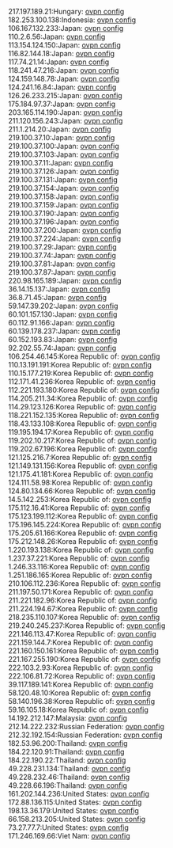 217.197.189.21:Hungary: [ovpn config](vpn/217_197_189_21.ovpn)  
182.253.100.138:Indonesia: [ovpn config](vpn/182_253_100_138.ovpn)  
106.167.132.233:Japan: [ovpn config](vpn/106_167_132_233.ovpn)  
110.2.6.56:Japan: [ovpn config](vpn/110_2_6_56.ovpn)  
113.154.124.150:Japan: [ovpn config](vpn/113_154_124_150.ovpn)  
116.82.144.18:Japan: [ovpn config](vpn/116_82_144_18.ovpn)  
117.74.21.14:Japan: [ovpn config](vpn/117_74_21_14.ovpn)  
118.241.47.216:Japan: [ovpn config](vpn/118_241_47_216.ovpn)  
124.159.148.78:Japan: [ovpn config](vpn/124_159_148_78.ovpn)  
124.241.16.84:Japan: [ovpn config](vpn/124_241_16_84.ovpn)  
126.26.233.215:Japan: [ovpn config](vpn/126_26_233_215.ovpn)  
175.184.97.37:Japan: [ovpn config](vpn/175_184_97_37.ovpn)  
203.165.114.190:Japan: [ovpn config](vpn/203_165_114_190.ovpn)  
211.120.156.243:Japan: [ovpn config](vpn/211_120_156_243.ovpn)  
211.1.214.20:Japan: [ovpn config](vpn/211_1_214_20.ovpn)  
219.100.37.10:Japan: [ovpn config](vpn/219_100_37_10.ovpn)  
219.100.37.100:Japan: [ovpn config](vpn/219_100_37_100.ovpn)  
219.100.37.103:Japan: [ovpn config](vpn/219_100_37_103.ovpn)  
219.100.37.11:Japan: [ovpn config](vpn/219_100_37_11.ovpn)  
219.100.37.126:Japan: [ovpn config](vpn/219_100_37_126.ovpn)  
219.100.37.131:Japan: [ovpn config](vpn/219_100_37_131.ovpn)  
219.100.37.154:Japan: [ovpn config](vpn/219_100_37_154.ovpn)  
219.100.37.158:Japan: [ovpn config](vpn/219_100_37_158.ovpn)  
219.100.37.159:Japan: [ovpn config](vpn/219_100_37_159.ovpn)  
219.100.37.190:Japan: [ovpn config](vpn/219_100_37_190.ovpn)  
219.100.37.196:Japan: [ovpn config](vpn/219_100_37_196.ovpn)  
219.100.37.200:Japan: [ovpn config](vpn/219_100_37_200.ovpn)  
219.100.37.224:Japan: [ovpn config](vpn/219_100_37_224.ovpn)  
219.100.37.29:Japan: [ovpn config](vpn/219_100_37_29.ovpn)  
219.100.37.74:Japan: [ovpn config](vpn/219_100_37_74.ovpn)  
219.100.37.81:Japan: [ovpn config](vpn/219_100_37_81.ovpn)  
219.100.37.87:Japan: [ovpn config](vpn/219_100_37_87.ovpn)  
220.98.165.189:Japan: [ovpn config](vpn/220_98_165_189.ovpn)  
36.14.15.137:Japan: [ovpn config](vpn/36_14_15_137.ovpn)  
36.8.71.45:Japan: [ovpn config](vpn/36_8_71_45.ovpn)  
59.147.39.202:Japan: [ovpn config](vpn/59_147_39_202.ovpn)  
60.101.157.130:Japan: [ovpn config](vpn/60_101_157_130.ovpn)  
60.112.91.166:Japan: [ovpn config](vpn/60_112_91_166.ovpn)  
60.139.178.237:Japan: [ovpn config](vpn/60_139_178_237.ovpn)  
60.152.193.83:Japan: [ovpn config](vpn/60_152_193_83.ovpn)  
92.202.55.74:Japan: [ovpn config](vpn/92_202_55_74.ovpn)  
106.254.46.145:Korea Republic of: [ovpn config](vpn/106_254_46_145.ovpn)  
110.13.191.191:Korea Republic of: [ovpn config](vpn/110_13_191_191.ovpn)  
110.15.177.219:Korea Republic of: [ovpn config](vpn/110_15_177_219.ovpn)  
112.171.41.236:Korea Republic of: [ovpn config](vpn/112_171_41_236.ovpn)  
112.221.193.180:Korea Republic of: [ovpn config](vpn/112_221_193_180.ovpn)  
114.205.211.34:Korea Republic of: [ovpn config](vpn/114_205_211_34.ovpn)  
114.29.123.126:Korea Republic of: [ovpn config](vpn/114_29_123_126.ovpn)  
118.221.152.135:Korea Republic of: [ovpn config](vpn/118_221_152_135.ovpn)  
118.43.133.108:Korea Republic of: [ovpn config](vpn/118_43_133_108.ovpn)  
119.195.194.17:Korea Republic of: [ovpn config](vpn/119_195_194_17.ovpn)  
119.202.10.217:Korea Republic of: [ovpn config](vpn/119_202_10_217.ovpn)  
119.202.67.196:Korea Republic of: [ovpn config](vpn/119_202_67_196.ovpn)  
121.125.216.7:Korea Republic of: [ovpn config](vpn/121_125_216_7.ovpn)  
121.149.131.156:Korea Republic of: [ovpn config](vpn/121_149_131_156.ovpn)  
121.175.41.181:Korea Republic of: [ovpn config](vpn/121_175_41_181.ovpn)  
124.111.58.98:Korea Republic of: [ovpn config](vpn/124_111_58_98.ovpn)  
124.80.134.66:Korea Republic of: [ovpn config](vpn/124_80_134_66.ovpn)  
14.5.142.253:Korea Republic of: [ovpn config](vpn/14_5_142_253.ovpn)  
175.112.16.41:Korea Republic of: [ovpn config](vpn/175_112_16_41.ovpn)  
175.123.199.112:Korea Republic of: [ovpn config](vpn/175_123_199_112.ovpn)  
175.196.145.224:Korea Republic of: [ovpn config](vpn/175_196_145_224.ovpn)  
175.205.61.166:Korea Republic of: [ovpn config](vpn/175_205_61_166.ovpn)  
175.212.148.26:Korea Republic of: [ovpn config](vpn/175_212_148_26.ovpn)  
1.220.193.138:Korea Republic of: [ovpn config](vpn/1_220_193_138.ovpn)  
1.237.37.221:Korea Republic of: [ovpn config](vpn/1_237_37_221.ovpn)  
1.246.33.116:Korea Republic of: [ovpn config](vpn/1_246_33_116.ovpn)  
1.251.186.165:Korea Republic of: [ovpn config](vpn/1_251_186_165.ovpn)  
210.106.112.236:Korea Republic of: [ovpn config](vpn/210_106_112_236.ovpn)  
211.197.50.171:Korea Republic of: [ovpn config](vpn/211_197_50_171.ovpn)  
211.221.182.96:Korea Republic of: [ovpn config](vpn/211_221_182_96.ovpn)  
211.224.194.67:Korea Republic of: [ovpn config](vpn/211_224_194_67.ovpn)  
218.235.110.107:Korea Republic of: [ovpn config](vpn/218_235_110_107.ovpn)  
219.240.245.237:Korea Republic of: [ovpn config](vpn/219_240_245_237.ovpn)  
221.146.113.47:Korea Republic of: [ovpn config](vpn/221_146_113_47.ovpn)  
221.159.144.7:Korea Republic of: [ovpn config](vpn/221_159_144_7.ovpn)  
221.160.150.161:Korea Republic of: [ovpn config](vpn/221_160_150_161.ovpn)  
221.167.255.190:Korea Republic of: [ovpn config](vpn/221_167_255_190.ovpn)  
222.103.2.93:Korea Republic of: [ovpn config](vpn/222_103_2_93.ovpn)  
222.106.81.72:Korea Republic of: [ovpn config](vpn/222_106_81_72.ovpn)  
39.117.189.141:Korea Republic of: [ovpn config](vpn/39_117_189_141.ovpn)  
58.120.48.10:Korea Republic of: [ovpn config](vpn/58_120_48_10.ovpn)  
58.140.196.38:Korea Republic of: [ovpn config](vpn/58_140_196_38.ovpn)  
59.16.105.18:Korea Republic of: [ovpn config](vpn/59_16_105_18.ovpn)  
14.192.212.147:Malaysia: [ovpn config](vpn/14_192_212_147.ovpn)  
212.14.222.232:Russian Federation: [ovpn config](vpn/212_14_222_232.ovpn)  
212.32.192.154:Russian Federation: [ovpn config](vpn/212_32_192_154.ovpn)  
182.53.96.200:Thailand: [ovpn config](vpn/182_53_96_200.ovpn)  
184.22.120.91:Thailand: [ovpn config](vpn/184_22_120_91.ovpn)  
184.22.190.22:Thailand: [ovpn config](vpn/184_22_190_22.ovpn)  
49.228.231.134:Thailand: [ovpn config](vpn/49_228_231_134.ovpn)  
49.228.232.46:Thailand: [ovpn config](vpn/49_228_232_46.ovpn)  
49.228.66.196:Thailand: [ovpn config](vpn/49_228_66_196.ovpn)  
161.202.144.236:United States: [ovpn config](vpn/161_202_144_236.ovpn)  
172.88.136.115:United States: [ovpn config](vpn/172_88_136_115.ovpn)  
198.13.36.179:United States: [ovpn config](vpn/198_13_36_179.ovpn)  
66.158.213.205:United States: [ovpn config](vpn/66_158_213_205.ovpn)  
73.27.77.7:United States: [ovpn config](vpn/73_27_77_7.ovpn)  
171.246.169.66:Viet Nam: [ovpn config](vpn/171_246_169_66.ovpn)  
